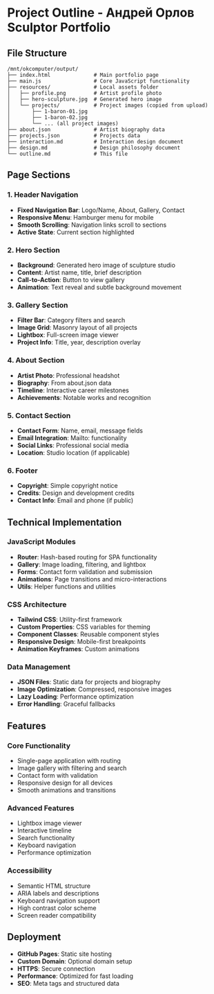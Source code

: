 # Project Outline - Андрей Орлов Sculptor Portfolio

## File Structure
```
/mnt/okcomputer/output/
├── index.html              # Main portfolio page
├── main.js                 # Core JavaScript functionality
├── resources/              # Local assets folder
│   ├── profile.png         # Artist profile photo
│   ├── hero-sculpture.jpg  # Generated hero image
│   └── projects/           # Project images (copied from upload)
│       ├── 1-baron-01.jpg
│       ├── 1-baron-02.jpg
│       └── ... (all project images)
├── about.json              # Artist biography data
├── projects.json           # Projects data
├── interaction.md          # Interaction design document
├── design.md               # Design philosophy document
└── outline.md              # This file
```

## Page Sections

### 1. Header Navigation
- **Fixed Navigation Bar**: Logo/Name, About, Gallery, Contact
- **Responsive Menu**: Hamburger menu for mobile
- **Smooth Scrolling**: Navigation links scroll to sections
- **Active State**: Current section highlighted

### 2. Hero Section
- **Background**: Generated hero image of sculpture studio
- **Content**: Artist name, title, brief description
- **Call-to-Action**: Button to view gallery
- **Animation**: Text reveal and subtle background movement

### 3. Gallery Section
- **Filter Bar**: Category filters and search
- **Image Grid**: Masonry layout of all projects
- **Lightbox**: Full-screen image viewer
- **Project Info**: Title, year, description overlay

### 4. About Section
- **Artist Photo**: Professional headshot
- **Biography**: From about.json data
- **Timeline**: Interactive career milestones
- **Achievements**: Notable works and recognition

### 5. Contact Section
- **Contact Form**: Name, email, message fields
- **Email Integration**: Mailto: functionality
- **Social Links**: Professional social media
- **Location**: Studio location (if applicable)

### 6. Footer
- **Copyright**: Simple copyright notice
- **Credits**: Design and development credits
- **Contact Info**: Email and phone (if public)

## Technical Implementation

### JavaScript Modules
- **Router**: Hash-based routing for SPA functionality
- **Gallery**: Image loading, filtering, and lightbox
- **Forms**: Contact form validation and submission
- **Animations**: Page transitions and micro-interactions
- **Utils**: Helper functions and utilities

### CSS Architecture
- **Tailwind CSS**: Utility-first framework
- **Custom Properties**: CSS variables for theming
- **Component Classes**: Reusable component styles
- **Responsive Design**: Mobile-first breakpoints
- **Animation Keyframes**: Custom animations

### Data Management
- **JSON Files**: Static data for projects and biography
- **Image Optimization**: Compressed, responsive images
- **Lazy Loading**: Performance optimization
- **Error Handling**: Graceful fallbacks

## Features

### Core Functionality
- Single-page application with routing
- Image gallery with filtering and search
- Contact form with validation
- Responsive design for all devices
- Smooth animations and transitions

### Advanced Features
- Lightbox image viewer
- Interactive timeline
- Search functionality
- Keyboard navigation
- Performance optimization

### Accessibility
- Semantic HTML structure
- ARIA labels and descriptions
- Keyboard navigation support
- High contrast color scheme
- Screen reader compatibility

## Deployment
- **GitHub Pages**: Static site hosting
- **Custom Domain**: Optional domain setup
- **HTTPS**: Secure connection
- **Performance**: Optimized for fast loading
- **SEO**: Meta tags and structured data
